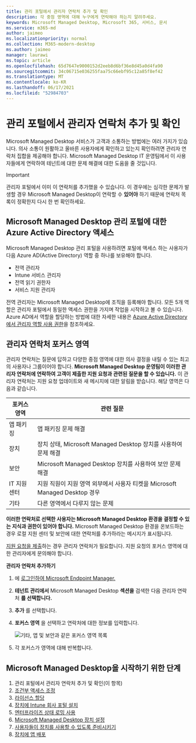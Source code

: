 ```yaml
---
title: 관리 포털에서 관리자 연락처 추가 및 확인
description: 각 중점 영역에 대해 누구에게 연락해야 하는지 알려주세요.
keywords: Microsoft Managed Desktop, Microsoft 365, 서비스, 문서
ms.service: m365-md
author: jaimeo
ms.localizationpriority: normal
ms.collection: M365-modern-desktop
ms.author: jaimeo
manager: laurawi
ms.topic: article
ms.openlocfilehash: 65d7647e9000152d2eeb8d6bf36e8d45a0d4fa90
ms.sourcegitcommit: 34c06715e036255faa75c66ebf95c12a85f8ef42
ms.translationtype: MT
ms.contentlocale: ko-KR
ms.lasthandoff: 06/17/2021
ms.locfileid: "52984703"
---
```

# <a name="add-and-verify-admin-contacts-in-the-admin-portal"></a>관리 포털에서 관리자 연락처 추가 및 확인

Microsoft Managed Desktop 서비스가 고객과 소통하는 방법에는 여러 가지가 있습니다. 의사 소통이 원활하고 올바른 사용자에게 확인하고 있는지 확인하려면 관리자 연락처 집합을 제공해야 합니다. Microsoft Managed Desktop IT 운영팀에서 이 사용자들에게 연락하여 테넌트에 대한 문제 해결에 대한 도움을 줄 것입니다.

> [!IMPORTANT]
> 관리자 포털에서 이미 이 연락처를 추가했을 수 있습니다. 이 경우에는 심각한 문제가 발생할 경우 Microsoft Managed Desktop이 연락할 수 **있어야** 하기 때문에 연락처 목록이 정확한지 다시 한 번 확인하세요.

## <a name="azure-active-directory-access-for-microsoft-managed-desktop-admin-portal"></a>Microsoft Managed Desktop 관리 포털에 대한 Azure Active Directory 액세스

Microsoft Managed Desktop 관리 포털을 사용하려면 포털에 액세스 하는 사용자가 다음 Azure AD(Active Directory) 역할 중 하나를 보유해야 합니다.
- 전역 관리자
- Intune 서비스 관리자
- 전역 읽기 권한자
- 서비스 지원 관리자

전역 관리자는 Microsoft Managed Desktop에 조직을 등록해야 합니다. 모든 5개 역할은 관리자 포털에서 동일한 액세스 권한을 가지며 작업을 시작하고 볼 수 있습니다. Azure AD에서 역할을 할당하는 방법에 대한 자세한 내용은 [Azure Active Directory에서 관리자 역할 사용 권한](/azure/active-directory/users-groups-roles/directory-assign-admin-roles)을 참조하세요. 

## <a name="admin-contact-areas-of-focus"></a>관리자 연락처 포커스 영역

관리자 연락처는 질문에 답하고 다양한 중점 영역에 대한 의사 결정을 내릴 수 있는 최고의 사용자나 그룹이어야 합니다. **Microsoft Managed Desktop 운영팀이 이러한 관리자 연락처에 연락하여 고객이 제출한 지원 요청과 관련된 질문을 할 수 있습니다.** 이 관리자 연락처는 지원 요청 업데이트와 새 메시지에 대한 알림을 받습니다. 해당 영역은 다음과 같습니다.

포커스 영역 | 관련 질문
--- | ---
앱 패키징 | 앱 패키징 문제 해결
장치 | 장치 상태, Microsoft Managed Desktop 장치를 사용하여 문제 해결
보안 | Microsoft Managed Desktop 장치를 사용하여 보안 문제 해결
IT 지원 센터 | 지원 직원이 지원 영역 외부에서 사용자 티켓을 Microsoft Managed Desktop 경우 
기타 | 다른 영역에서 다루지 않는 문제

**이러한 연락처로 선택한 사용자는 Microsoft Managed Desktop 환경을 결정할 수 있는 지식과 권한이 있어야 합니다.** Microsoft Managed Desktop 환경을 온보드하는 경우 로컬 지원 센터 및 보안에 대한 연락처를 추가하라는 메시지가 표시됩니다. 

[지원 요청을 제출](../service-description/support.md)하는 경우 관리자 연락처가 필요합니다. 지원 요청의 포커스 영역에 대한 관리자에게 문의해야 합니다. 

**관리자 연락처 추가하기**

1.  에 [로그인하여 Microsoft Endpoint Manager.](https://endpoint.microsoft.com) 

2.  **테넌트 관리에서** Microsoft Managed Desktop **섹션을** 검색한 다음 관리자 연락처 **를 선택합니다.** 

3. **추가** 를 선택합니다.

4.  **포커스 영역** 을 선택하고 연락처에 대한 정보를 입력합니다. 

    ![기타, 앱 및 보안과 같은 포커스 영역 목록](../../media/areaoffocus.png)

5. 각 포커스가 영역에 대해 반복합니다. 

## <a name="steps-to-get-started-with-microsoft-managed-desktop"></a>Microsoft Managed Desktop을 시작하기 위한 단계

1. 관리 포털에서 관리자 연락처 추가 및 확인(이 항목)
2. [조건부 액세스 조정](conditional-access.md)
3. [라이선스 할당](assign-licenses.md)
4. [장치에 Intune 회사 포털 설치](company-portal.md)
5. [엔터프라이즈 상태 로밍 사용](enterprise-state-roaming.md)
6. [Microsoft Managed Desktop 장치 설정](set-up-devices.md)
7. [사용자들이 장치를 사용할 수 있도록 준비시키기](get-started-devices.md)
8. [장치에 앱 배포](deploy-apps.md)
